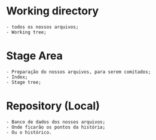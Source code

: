 # Working directory
    - todos os nossos arquivos;
    - Working tree;

# Stage Area
    - Preparação do nossos arquivos, para serem comitados;
    - Index;
    - Stage tree;

# Repository (Local)
    - Banco de dados dos nossos arquivos;
    - Onde ficarão os pontos da história;
    - Ou o histórico.

#
